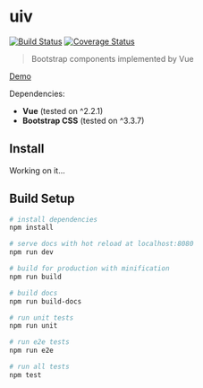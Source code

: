 # uiv 

[![Build Status](https://travis-ci.org/wxsms/uiv.svg?branch=master)](https://travis-ci.org/wxsms/uiv)
[![Coverage Status](https://coveralls.io/repos/github/wxsms/uiv/badge.svg?branch=master)](https://coveralls.io/github/wxsms/uiv?branch=master)

> Bootstrap components implemented by Vue

[Demo](https://wxsm.space/uiv)

Dependencies:

* **Vue** (tested on ^2.2.1)
* **Bootstrap CSS** (tested on ^3.3.7)

## Install

Working on it...

## Build Setup

```bash
# install dependencies
npm install

# serve docs with hot reload at localhost:8080
npm run dev

# build for production with minification
npm run build

# build docs
npm run build-docs

# run unit tests
npm run unit

# run e2e tests
npm run e2e

# run all tests
npm test
```
